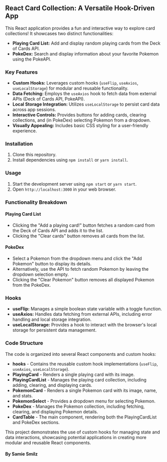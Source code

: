 ## React Card Collection: A Versatile Hook-Driven App

This React application provides a fun and interactive way to explore card collections! It showcases two distinct functionalities:

- **Playing Card List:** Add and display random playing cards from the Deck of Cards API.
- **PokeDex:** Search and display information about your favorite Pokemon using the PokeAPI.

### Key Features

- **Custom Hooks:** Leverages custom hooks (`useFlip`, `useAxios`, `useLocalStorage`) for modular and reusable functionality.
- **Data Fetching:** Employs the `useAxios` hook to fetch data from external APIs (Deck of Cards API, PokeAPI).
- **Local Storage Integration:** Utilizes `useLocalStorage` to persist card data across app sessions.
- **Interactive Controls:** Provides buttons for adding cards, clearing collections, and (in PokeDex) selecting Pokemon from a dropdown.
- **Visually Appealing:** Includes basic CSS styling for a user-friendly experience.

### Installation

1. Clone this repository.
2. Install dependencies using `npm install` or `yarn install`.

### Usage

1. Start the development server using `npm start` or `yarn start`.
2. Open `http://localhost:3000` in your web browser.

### Functionality Breakdown

#### Playing Card List

- Clicking the "Add a playing card!" button fetches a random card from the Deck of Cards API and adds it to the list.
- Clicking the "Clear cards" button removes all cards from the list.

#### PokeDex

- Select a Pokemon from the dropdown menu and click the "Add Pokemon" button to display its details.
- Alternatively, use the API to fetch random Pokemon by leaving the dropdown selection empty.
- Clicking the "Clear Pokemon" button removes all displayed Pokemon from the PokeDex.

### Hooks

- **useFlip:** Manages a simple boolean state variable with a toggle function.
- **useAxios:** Handles data fetching from external APIs, including error handling and local storage integration.
- **useLocalStorage:** Provides a hook to interact with the browser's local storage for persistent data management.

### Code Structure

The code is organized into several React components and custom hooks:

- **hooks** - Contains the reusable custom hook implementations (`useFlip`, `useAxios`, `useLocalStorage`).
- **PlayingCard** - Renders a single playing card with its image.
- **PlayingCardList** - Manages the playing card collection, including adding, clearing, and displaying cards.
- **PokemonCard** - Renders a single Pokemon card with its image, name, and stats.
- **PokemonSelect** - Provides a dropdown menu for selecting Pokemon.
- **PokeDex** - Manages the Pokemon collection, including fetching, clearing, and displaying Pokemon details.
- **CardTable** - The main component, rendering both the PlayingCardList and PokeDex sections.

This project demonstrates the use of custom hooks for managing state and data interactions, showcasing potential applications in creating more modular and reusable React components.

#### By Samie Smilz
